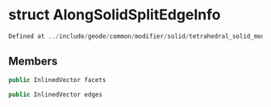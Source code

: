 # struct AlongSolidSplitEdgeInfo

```cpp
Defined at ../include/geode/common/modifier/solid/tetrahedral_solid_modifier.h#46
```

## Members

```cpp
public InlinedVector facets

```

```cpp
public InlinedVector edges

```



